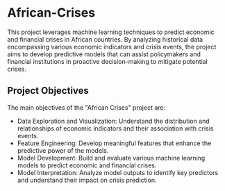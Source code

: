 # African-Crises
This project leverages machine learning techniques to predict economic and financial crises in African countries.  By analyzing historical data encompassing various economic indicators and crisis events, the project aims to develop predictive models that can assist policymakers and financial institutions in proactive decision-making to mitigate potential crises.

## Project Objectives

The main objectives of the "African Crises" project are:

* Data Exploration and Visualization: Understand the distribution and relationships of economic indicators and their association with crisis events.
* Feature Engineering: Develop meaningful features that enhance the predictive power of the models.
* Model Development: Build and evaluate various machine learning models to predict economic and financial crises.
* Model Interpretation: Analyze model outputs to identify key predictors and understand their impact on crisis prediction.
